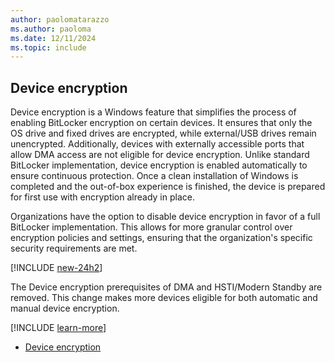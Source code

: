 ```yaml
---
author: paolomatarazzo
ms.author: paoloma
ms.date: 12/11/2024
ms.topic: include
---
```


## Device encryption

Device encryption is a Windows feature that simplifies the process of enabling BitLocker encryption on certain devices. It ensures that only the OS drive and fixed drives are encrypted, while external/USB drives remain unencrypted. Additionally, devices with externally accessible ports that allow DMA access are not eligible for device encryption. Unlike standard BitLocker implementation, device encryption is enabled automatically to ensure continuous protection. Once a clean installation of Windows is completed and the out-of-box experience is finished, the device is prepared for first use with encryption already in place.

Organizations have the option to disable device encryption in favor of a full BitLocker implementation. This allows for more granular control over encryption policies and settings, ensuring that the organization's specific security requirements are met.

[!INCLUDE [new-24h2](new-24h2.md)]

The Device encryption prerequisites of DMA and HSTI/Modern Standby are removed. This change makes more devices eligible for both automatic and manual device encryption.

[!INCLUDE [learn-more](learn-more.md)]

- [Device encryption](/windows/security/operating-system-security/data-protection/bitlocker/index.md#device-encryption)
